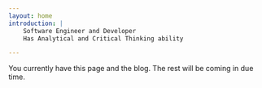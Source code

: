 ```yaml
---
layout: home
introduction: |
    Software Engineer and Developer
    Has Analytical and Critical Thinking ability

---
```



<div markdown="1" class="content-tile">
You currently have this page and the blog.  
The rest will be coming in due time.
</div>
